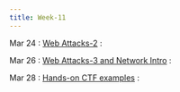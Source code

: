 ```yaml
---
title: Week-11
---
```


Mar 24
: [Web Attacks-2]()
  : 

Mar 26
: [Web Attacks-3 and Network Intro]()
  :  

Mar 28
: [Hands-on CTF examples]()
  :



